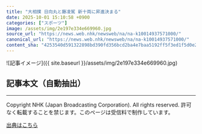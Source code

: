 ```yaml
---
title: "大相撲 日向丸と藤凌駕 新十両に昇進決まる"
date: 2025-10-01 15:10:58 +0900
categories: ["スポーツ"]
image: /assets/img/2e197e334e669960.jpg
source_url: "https://news.web.nhk/newsweb/na/na-k10014937571000/"
canonical_url: "https://news.web.nhk/newsweb/na/na-k10014937571000/"
content_sha: "4253540d591322898bd390fd356bcd2ba4e7baa5192ff5f3ed1f5d0e2e87f9b5"
---
```


![記事イメージ]({{ site.baseurl }}/assets/img/2e197e334e669960.jpg)

## 記事本文（自動抽出）
<div><div class="_13tndsj2"><nav aria-label="フッターサイトナビゲーション" class="_13tndsj4"></nav><hr class="esl7kn2s esl7kn1l esl7kn1n _14xli2ae"><p class="esl7kn2s esl7kn1m esl7kn1o _1yvk0f68 _1lugom81">Copyright NHK (Japan Broadcasting Corporation). All rights reserved. 許可なく転載することを禁じます。このページは受信料で制作しています。</p></div></div>

[出典はこちら](https://news.web.nhk/newsweb/na/na-k10014937571000/)
